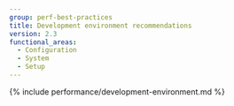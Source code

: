 ```yaml
---
group: perf-best-practices
title: Development environment recommendations
version: 2.3
functional_areas:
  - Configuration
  - System
  - Setup
---
```


{% include performance/development-environment.md %}